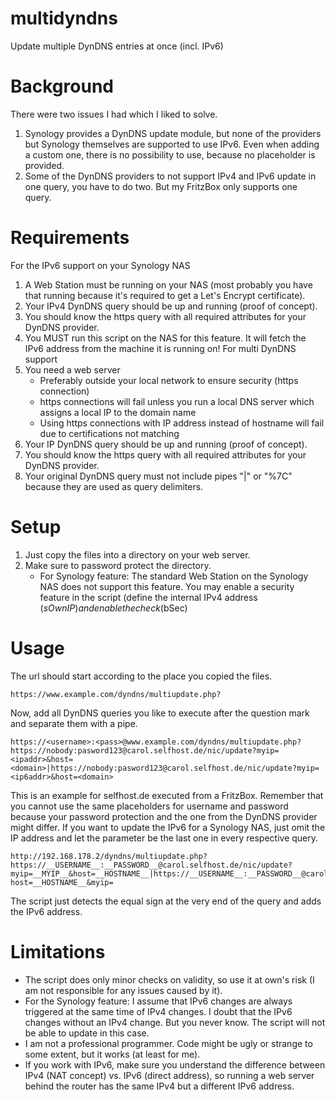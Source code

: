 # multidyndns
Update multiple DynDNS entries at once (incl. IPv6)
# Background
There were two issues I had which I liked to solve.
1. Synology provides a DynDNS update module, but none of the providers but Synology themselves are supported to use IPv6. Even when adding a custom one, there is no possibility to use, because no placeholder is provided.
2. Some of the DynDNS providers to not support IPv4 and IPv6 update in one query, you have to do two. But my FritzBox only supports one query.
# Requirements
For the IPv6 support on your Synology NAS
1. A Web Station must be running on your NAS (most probably you have that running because it's required to get a Let's Encrypt certificate).
2. Your IPv4 DynDNS query should be up and running (proof of concept).
3. You should know the https query with all required attributes for your DynDNS provider.
4. You MUST run this script on the NAS for this feature. It will fetch the IPv6 address from the machine it is running on!
For multi DynDNS support
1. You need a web server
   - Preferably outside your local network to ensure security (https connection)
   - https connections will fail unless you run a local DNS server which assigns a local IP to the domain name
   - Using https connections with IP address instead of hostname will fail due to certifications not matching
2. Your IP DynDNS query should be up and running (proof of concept).
3. You should know the https query with all required attributes for your DynDNS provider.
4. Your original DynDNS query must not include pipes "|" or "%7C" because they are used as query delimiters.
# Setup
1. Just copy the files into a directory on your web server.
2. Make sure to password protect the directory.
   - For Synology feature: The standard Web Station on the Synology NAS does not support this feature. You may enable a security feature in the script (define the internal IPv4 address ($sOwnIP) and enable the check ($bSec)
# Usage
The url should start according to the place you copied the files.
```
https://www.example.com/dyndns/multiupdate.php?
```
Now, add all DynDNS queries you like to execute after the question mark and separate them with a pipe.
```
https://<username>:<pass>@www.example.com/dyndns/multiupdate.php?https://nobody:pasword123@carol.selfhost.de/nic/update?myip=<ipaddr>&host=<domain>|https://nobody:pasword123@carol.selfhost.de/nic/update?myip=<ip6addr>&host=<domain>
```
This is an example for selfhost.de executed from a FritzBox. Remember that you cannot use the same placeholders for username and password because your password protection and the one from the DynDNS provider might differ.
If you want to update the IPv6 for a Synology NAS, just omit the IP address and let the parameter be the last one in every respective query.
```
http://192.168.178.2/dyndns/multiupdate.php?https://__USERNAME__:__PASSWORD__@carol.selfhost.de/nic/update?myip=__MYIP__&host=__HOSTNAME__|https://__USERNAME__:__PASSWORD__@carol.selfhost.de/nic/update?host=__HOSTNAME__&myip=
```
The script just detects the equal sign at the very end of the query and adds the IPv6 address.
# Limitations
* The script does only minor checks on validity, so use it at own's risk (I am not responsible for any issues caused by it).
* For the Synology feature: I assume that IPv6 changes are always triggered at the same time of IPv4 changes. I doubt that the IPv6 changes without an IPv4 change. But you never know. The script will not be able to update in this case.  
* I am not a professional programmer. Code might be ugly or strange to some extent, but it works (at least for me).
* If you work with IPv6, make sure you understand the difference between IPv4 (NAT concept) vs. IPv6 (direct address), so running a web server behind the router has the same IPv4 but a different IPv6 address.
